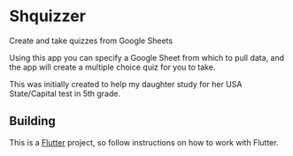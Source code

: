 # Shquizzer

Create and take quizzes from Google Sheets

Using this app you can specify a Google Sheet from which to 
pull data, and the app will create a multiple choice quiz
for you to take.

This was initially created to help my daughter study for
her USA State/Capital test in 5th grade.

## Building

This is a [Flutter](https://flutter.dev/) project, so follow instructions on how to work
with Flutter.
